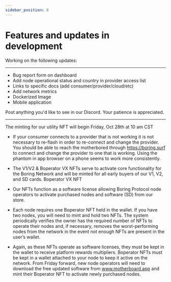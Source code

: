 ```yaml
---
sidebar_position: 8
---
```


# Features and updates in development

Working on the following updates:

---

- Bug report form on dashboard
- Add node operational status and country in provider access list
- Links to specific docs (add consumer/provider/cloud/etc)
- Add network metrics
- Dockerized Image
- Mobile application

Post anything you'd like to see in our Discord. Your patience is appreciated.

---

The minting for our utility NFT will begin Friday, Oct 28th at 10 am CST

- If your consumer connects to a provider that is not working it is not necessary to re-flash in order to re-connect and change the provider. You should be able to reach the motherbored through <https://boring.surf> to connect and change the provider to one that is working. Using the phantom in app browser on a phone seems to work more consistently.

- The V1/V2 & Boperator VX NFTs serve to activate core functionality for the Boring Network and will be minted for all early buyers of our V1, V2, and SD cards.
Boperator VX NFT
- Our NFTs function as a software license allowing Boring Protocol node operators to activate purchased nodes and software (SD) from our store.
- Each node requires one Boperator NFT held in the wallet. If you have two nodes, you will need to mint and hold two NFTs. The system periodically verifies the owner has the required number of NFTs to operate their nodes and, if necessary, removes the worst-performing nodes from the network in the event not enough NFTs are present in the user’s wallet.
- Again, as these NFTs operate as software licenses, they must be kept in the wallet to receive platform rewards multipliers. Boperator NFTs must be kept in a wallet attached to your node to keep it active on the network. From Friday forward, new node operators will need to download the free updated software from www.motherboard.app and mint their Boperator NFT to activate newly purchased nodes.
